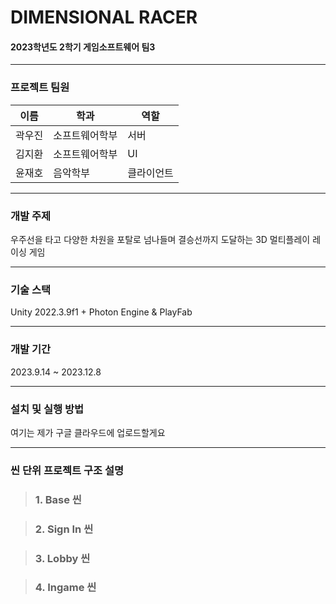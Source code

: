 # DIMENSIONAL RACER

#### 2023학년도 2학기 게임소프트웨어 팀3
***
### 프로젝트 팀원

| 이름     | 학과           | 역할         |
| -------- | -------------- | ------------ |
| 곽우진    | 소프트웨어학부 |       서버      |
| 김지환    | 소프트웨어학부 |       UI       |
| 윤재호    | 음악학부       |   클라이언트   |
***

### 개발 주제

우주선을 타고 다양한 차원을 포탈로 넘나들며 결승선까지 도달하는 3D 멀티플레이 레이싱 게임
***

### 기술 스택

Unity 2022.3.9f1 + Photon Engine & PlayFab
***

### 개발 기간

2023.9.14 ~ 2023.12.8
***

### 설치 및 실행 방법

여기는 제가 구글 클라우드에 업로드할게요
***

### 씬 단위 프로젝트 구조 설명
> ### 1. Base 씬


> ### 2. Sign In 씬


> ### 3. Lobby 씬


> ### 4. Ingame 씬
